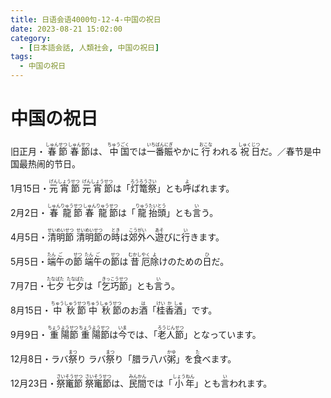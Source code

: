 ```yaml
---
title: 日语会语4000句-12-4-中国の祝日
date: 2023-08-21 15:02:00
category:
  - [日本語会話, 人類社会, 中国の祝日]
tags:
  - 中国の祝日
---
```


# 中国の祝日

<ruby>旧正月・<rt></rt>春<rt>しゅん</rt>節<rt>せつ</rt></ruby>
<ruby>春<rt>しゅん</rt>節<rt>せつ</rt>は、<rt></rt>中<rt>ちゅう</rt>国<rt>ごく</rt>では<rt></rt>一<rt>いち</rt>番<rt>ばん</rt>賑<rt>にぎ</rt>やかに<rt></rt>行<rt>おこな</rt>われる<rt></rt>祝<rt>しゅく</rt>日<rt>じつ</rt>だ。／春节是中国最热闹的节日。</ruby>

<ruby>1<rt></rt>月15<rt></rt>日・<rt></rt>元<rt>げん</rt>宵<rt>しょう</rt>節<rt>せつ</rt></ruby>
<ruby>元<rt>げん</rt>宵<rt>しょう</rt>節<rt>せつ</rt>は「<rt></rt>灯<rt>ろう</rt>篭<rt>ろう</rt>祭<rt>さい</rt>」とも<rt></rt>呼<rt>よ</rt>ばれます。</ruby>

<ruby>2<rt></rt>月2<rt></rt>日・<rt></rt>春<rt>しゅん</rt>龍<rt>りゅう</rt>節<rt>せつ</rt></ruby>
<ruby>春<rt>しゅん</rt>龍<rt>りゅう</rt>節<rt>せつ</rt>は「<rt></rt>龍<rt>りゅう</rt>抬<rt>たい</rt>頭<rt>とう</rt>」とも<rt></rt>言<rt>い</rt>う。</ruby>

<ruby>4<rt></rt>月5<rt></rt>日・<rt></rt>清<rt>せい</rt>明<rt>めい</rt>節<rt>せつ</rt></ruby>
<ruby>清<rt>せい</rt>明<rt>めい</rt>節<rt>せつ</rt>の<rt></rt>時<rt>とき</rt>は<rt></rt>郊<rt>こう</rt>外<rt>がい</rt>へ<rt></rt>遊<rt>あそ</rt>びに<rt></rt>行<rt>い</rt>きます。</ruby>

<ruby>5<rt></rt>月5<rt></rt>日・<rt></rt>端<rt>たん</rt>午<rt>ご</rt>の<rt></rt>節<rt>せつ</rt></ruby>
<ruby>端<rt>たん</rt>午<rt>ご</rt>の<rt></rt>節<rt>せつ</rt>は<rt></rt>昔<rt>むかし</rt>厄<rt>やく</rt>除<rt>よ</rt>けのための<rt></rt>日<rt>ひ</rt>だ。</ruby>

<ruby>7<rt></rt>月7<rt></rt>日・<rt></rt>七<rt>たな</rt>夕<rt>ばた</rt></ruby>
<ruby>七<rt>たな</rt>夕<rt>ばた</rt>は「<rt></rt>乞<rt>きっ</rt>巧<rt>こう</rt>節<rt>せつ</rt>」とも<rt></rt>言<rt>い</rt>う。</ruby>

<ruby>8<rt></rt>月15<rt></rt>日・<rt></rt>中<rt>ちゅう</rt>秋<rt>しゅう</rt>節<rt>せつ</rt></ruby>
<ruby>中<rt>ちゅう</rt>秋<rt>しゅう</rt>節<rt>せつ</rt>のお<rt></rt>酒<rt>は</rt>「<rt></rt>桂<rt>けい</rt>香<rt>か</rt>酒<rt>しゅ</rt>」です。</ruby>

<ruby>9<rt></rt>月9<rt></rt>日・<rt></rt>重<rt>ちょう</rt>陽<rt>よう</rt>節<rt>せつ</rt></ruby>
<ruby>重<rt>ちょう</rt>陽<rt>よう</rt>節<rt>せつ</rt>は<rt></rt>今<rt>いま</rt>では、「<rt></rt>老<rt>ろう</rt>人<rt>じん</rt>節<rt>せつ</rt>」となっています。</ruby>

<ruby>12<rt></rt>月8<rt></rt>日・ラバ<rt></rt>祭<rt>まつ</rt>り</ruby>
<ruby>ラバ<rt></rt>祭<rt>まつ</rt>り「<rt></rt>腊ラ<rt></rt>八バ<rt></rt>粥<rt>かゆ</rt>」を<rt></rt>食<rt>た</rt>べます。</ruby>

<ruby>12<rt></rt>月23<rt></rt>日・<rt></rt>祭<rt>さい</rt>竃<rt>そう</rt>節<rt>せつ</rt></ruby>
<ruby>祭<rt>さい</rt>竃<rt>そう</rt>節<rt>せつ</rt>は、<rt></rt>民<rt>みん</rt>間<rt>かん</rt>では「<rt></rt>小<rt>しょう</rt>年<rt>ねん</rt>」とも<rt></rt>言<rt>い</rt>われます。</ruby>


